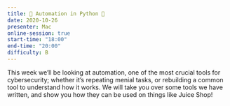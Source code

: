 ```yaml
---
title: 🐍 Automation in Python 🐍
date: 2020-10-26
presenter: Mac
online-session: true
start-time: "18:00"
end-time: "20:00"
difficulty: B
---
```


This week we’ll be looking at automation, one of the most crucial tools for cybersecurity; whether it’s repeating menial tasks, or rebuilding a common tool to understand how it works. We will take you over some tools we have written, and show you how they can be used on things like Juice Shop!